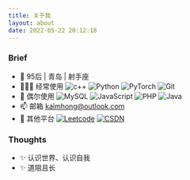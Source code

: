 ```yaml
---
title: 关于我
layout: about
date: 2022-05-22 20:12:18
---
```


### Brief
- 🌱 95后 | 青岛 | 射手座 
- 👨🏽‍💻 经常使用 ![c++](https://img.shields.io/badge/-C++-white?logo=c%2B%2B&logoColor=00599C) ![Python](https://img.shields.io/badge/-Python-white?logo=python) ![PyTorch](https://img.shields.io/badge/-PyTorch-white?logo=pytorch) ![Git](https://img.shields.io/badge/-Git-white?logo=git) 
- 🤖 偶尔使用 ![MySQL](https://img.shields.io/badge/-MySQL-white?logo=mysql) ![JavaScript](https://img.shields.io/badge/-JavaScript-white?logo=javascript) ![PHP](https://img.shields.io/badge/-PHP-white?logo=php) ![Java](https://img.shields.io/badge/-Java-white?logo=java&logoColor=007396)
- 📫 邮箱 [kaimhong@outlook.com](mailto:kaimhong@outlook.com)
- 🎯 其他平台 [![Leetcode](https://img.shields.io/badge/-LeetCode-white?logo=leetcode)](https://leetcode.cn/u/kaim/) [![CSDN](https://img.shields.io/badge/-CSDN-fc5531?logo=csdn)](https://blog.csdn.net/qq_36605433?spm=1000.2115.3001.5343)

### Thoughts

- ✨ 认识世界、认识自我
- ✨ 道阻且长
